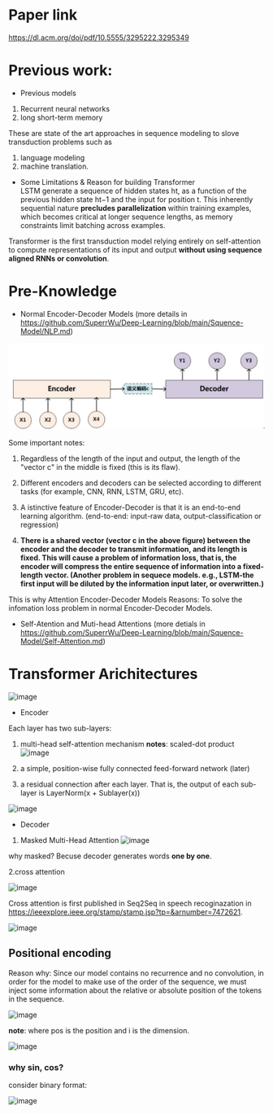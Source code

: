 # Paper link

https://dl.acm.org/doi/pdf/10.5555/3295222.3295349

# Previous work:
* Previous models
1. Recurrent neural networks
2. long short-term memory

These are state of the art approaches in sequence modeling to slove transduction problems such as 
1. language modeling
2. machine translation.
* Some Limitations & Reason for building Transformer\
LSTM generate a sequence of hidden states ht, as a function of the previous hidden state ht−1 and the input for position t. This inherently sequential nature **precludes parallelization** within training examples, which becomes critical at longer sequence lengths, as memory constraints limit batching across examples.

Transformer is the first transduction model relying entirely on self-attention to compute representations of its input and output **without using sequence aligned RNNs or convolution**.

# Pre-Knowledge
* Normal Encoder-Decoder Models (more details in https://github.com/SuperrWu/Deep-Learning/blob/main/Squence-Model/NLP.md)
<div align=center>
<img src="https://github.com/SuperrWu/Deep-Learning/blob/main/figures/encode-decode.PNG?raw=true"/>
</div>

Some important notes:

1. Regardless of the length of the input and output, the length of the "vector c" in the middle is fixed (this is its flaw).

2. Different encoders and decoders can be selected according to different tasks (for example, CNN, RNN, LSTM, GRU, etc).

3. A  istinctive feature of Encoder-Decoder is that it is an end-to-end learning algorithm. (end-to-end: input-raw data, output-classification or regression)

4. **There is a shared vector (vector c in the above figure) between the encoder and the decoder to transmit information, and its length is fixed. This will cause a problem of information loss, that is, the encoder will compress the entire sequence of information into a fixed-length vector. (Another problem in sequece models. e.g., LSTM-the first input will be diluted by the information input later, or overwritten.)**

This is why Attention Encoder-Decoder Models
Reasons: To solve the infomation loss problem in normal Encoder-Decoder Models.

* Self-Atention and Muti-head Attentions (more detials in https://github.com/SuperrWu/Deep-Learning/blob/main/Squence-Model/Self-Attention.md)


# Transformer Arichitectures
![image](https://user-images.githubusercontent.com/94330800/144349743-159083ef-77d8-431c-91f2-8b66ee28141a.png)

* Encoder

Each layer has two sub-layers:
1. multi-head self-attention mechanism
**notes**: scaled-dot product
![image](https://user-images.githubusercontent.com/94330800/144376931-aba17184-25b8-42e2-be4a-3893d34eebf9.png)

2. a simple, position-wise fully connected feed-forward network (later)
3. a residual connection after each layer. That is, the output of each sub-layer is LayerNorm(x + Sublayer(x))

![image](https://user-images.githubusercontent.com/94330800/144351621-5bed7f19-d370-40cb-885e-f096467ecb6a.png)


* Decoder
1. Masked Multi-Head Attention
![image](https://user-images.githubusercontent.com/94330800/144352915-e9bc3b1b-2511-4534-a58a-ff310e31ccd7.png)

why masked? Becuse decoder generates words **one by one**.

2.cross attention

![image](https://user-images.githubusercontent.com/94330800/144368262-9e7c2725-8ef3-487f-a215-cbfb88981bb4.png)

Cross attention is first published in Seq2Seq in speech recoginazation in https://ieeexplore.ieee.org/stamp/stamp.jsp?tp=&arnumber=7472621.

![image](https://user-images.githubusercontent.com/94330800/144369211-e94d52f5-a5b2-4550-a496-b2e4a574577d.png)

## Positional encoding
Reason why: Since our model contains no recurrence and no convolution, in order for the model to make use of the
order of the sequence, we must inject some information about the relative or absolute position of the
tokens in the sequence. 

![image](https://user-images.githubusercontent.com/94330800/144373125-f3e9cc56-c611-49d7-b47a-a765ccc25d30.png)

**note**: where pos is the position and i is the dimension. 

![image](https://user-images.githubusercontent.com/94330800/144374320-7c6c2ecd-6f6a-400d-856e-41ae9a54e600.png)


### why sin, cos?
consider binary format:

![image](https://user-images.githubusercontent.com/94330800/144374084-95bcf1b9-9f7e-4316-aad9-4164e539c829.png)



